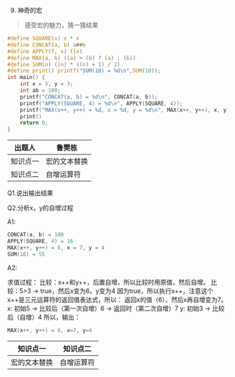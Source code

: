 9. 神奇的宏
>感受宏的魅力，猜一猜结果
```c
#define SQUARE(x) x * x
#define CONCAT(a, b) a##b
#define APPLY(f, x) f(x)
#define MAX(a, b) ((a) > (b) ? (a) : (b))
#define SUM(n) ((n) * ((n) + 1) / 2)
#define print() printf("SUM(10) = %d\n",SUM(10));
int main() {
    int x = 5, y = 3;
    int ab = 100;
    printf("CONCAT(a, b) = %d\n", CONCAT(a, b));
    printf("APPLY(SQUARE, 4) = %d\n", APPLY(SQUARE, 4));
    printf("MAX(x++, y++) = %d, x = %d, y = %d\n", MAX(x++, y++), x, y);
    print()
    return 0;
}
```
|出题人|鲁樊栋  |
|--|--|
| 知识点一 |宏的文本替换  |
|知识点二|自增运算符|

Q1.说出输出结果

Q2.分析x，y的自增过程

A1:
```c
CONCAT(a, b) = 100
APPLY(SQUARE, 4) = 16
MAX(x++, y++) = 6, x = 7, y = 4
SUM(10) = 55
```
A2:

求值过程：
比较：x++和y++，后置自增，所以比较时用原值，然后自增。
比较：5>3 -> true，然后x变为6，y变为4
因为true，所以执行x++，注意这个x++是三元运算符的返回值表达式，所以：
返回x的值（6），然后x再自增变为7。
x: 初始5 -> 比较后（第一次自增）6 -> 返回时（第二次自增）7
y: 初始3 -> 比较后（自增）4
所以，输出：
```c
MAX(x++, y++) = 6, x=7, y=4
```
|知识点一| 知识点二 |
|--|--|
| 宏的文本替换  | 自增运算符 |
